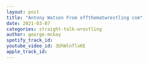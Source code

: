 ```yaml
---
layout: post
title: "Antony Watson From offthematwrestling com"
date: 2021-03-07
categories: straight-talk-wrestling
author: george-mckay
spotify_track_id: 
youtube_video_id: 3UhWlnTlxKE
apple_track_id: 
---
```

